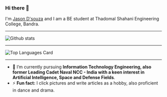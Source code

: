 ### Hi there 👋

I'm [Jason D'souza]([https://www.linkedin.com/in/jason-d-b8029020b/]) and I am a BE student at Thadomal Shahani Engineering College, Bandra.
<br><hr>
![Github stats](https://github-readme-stats.vercel.app/api?username=KaranChopra5802&theme=gruvbox_light&show_icons=true&count_private=true)<hr>
![Top Languages Card](https://github-readme-stats.vercel.app/api/top-langs/?username=KaranChopra5802&theme=gruvbox_light&layout=compact)<hr>
- 🌱 I’m currently pursuing **Information Technology Engineering, also former Leading Cadet Naval NCC - India with a keen interest in Artificial Intelligence, Space and Defense Fields**.
- ⚡ **Fun fact:** I click pictures and write articles as a hobby, also proficient in dance and drama.
<!--
- 🔭 I’m currently working on ...
- 👯 I’m looking to collaborate on ...
- 🤔 I’m looking for help with ...
- 💬 Ask me about ...
- 📫 How to reach me: ...
- 😄 Pronouns: ...
-->
